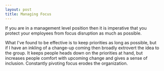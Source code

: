 ```yaml
---
layout: post
title: Managing Focus
---
```


If you are in a management level position then it is imperative that you protect your employees from focus disruption as much as possible.

What I've found to be effective is to keep priorities as long as possible, but if I have an inkling of a change-up coming then broadly extrovert the idea to the group. It keeps people heads down on the priorities at hand, but increases people comfort with upcoming change and gives a sense of inclusion.
Constantly pivoting focus erodes the organization.
